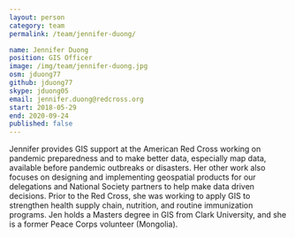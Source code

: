 ```yaml
---
layout: person
category: team
permalink: /team/jennifer-duong/

name: Jennifer Duong
position: GIS Officer
image: /img/team/jennifer-duong.jpg
osm: jduong77
github: jduong77
skype: jduong05
email: jennifer.duong@redcross.org
start: 2018-05-29
end: 2020-09-24
published: false
---
```


Jennifer provides GIS support at the American Red Cross working on pandemic preparedness and to make better data, especially map data, available before pandemic outbreaks or disasters. Her other work also focuses on designing and implementing geospatial products for our delegations and National Society partners to help make data driven decisions. Prior to the Red Cross, she was working to apply GIS to strengthen health supply chain, nutrition, and routine immunization programs. Jen holds a Masters degree in GIS from Clark University, and she is a former Peace Corps volunteer (Mongolia).
